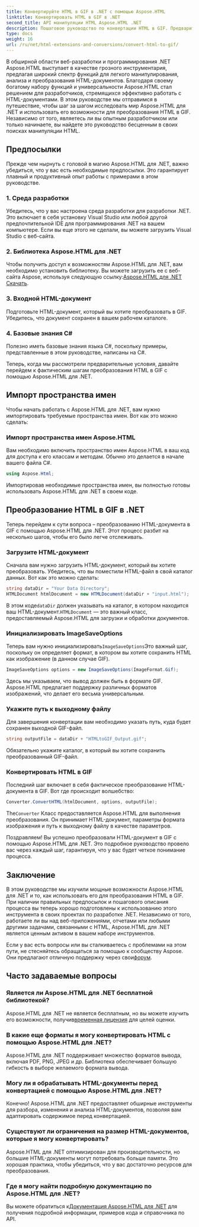 ```yaml
---
title: Конвертируйте HTML в GIF в .NET с помощью Aspose.HTML
linktitle: Конвертировать HTML в GIF в .NET
second_title: API манипуляции HTML Aspose.HTML .NET
description: Пошаговое руководство по конвертации HTML в GIF. Предварительные условия, примеры кода, часто задаваемые вопросы и многое другое! Оптимизируйте свои манипуляции HTML с помощью Aspose.HTML.
type: docs
weight: 16
url: /ru/net/html-extensions-and-conversions/convert-html-to-gif/
---
```


В обширной области веб-разработки и программирования .NET Aspose.HTML выступает в качестве грозного инструментария, предлагая широкий спектр функций для легкого манипулирования, анализа и преобразования HTML-документов. Благодаря своему богатому набору функций и универсальности Aspose.HTML стал решением для разработчиков, стремящихся эффективно работать с HTML-документами. В этом руководстве мы отправимся в путешествие, чтобы шаг за шагом исследовать мир Aspose.HTML для .NET и использовать его возможности для преобразования HTML в GIF. Независимо от того, являетесь ли вы опытным разработчиком или только начинаете, вы найдете это руководство бесценным в своих поисках манипуляции HTML.

## Предпосылки

Прежде чем нырнуть с головой в магию Aspose.HTML для .NET, важно убедиться, что у вас есть необходимые предпосылки. Это гарантирует плавный и продуктивный опыт работы с примерами в этом руководстве.

### 1. Среда разработки

Убедитесь, что у вас настроена среда разработки для разработки .NET. Это включает в себя установку Visual Studio или любой другой предпочтительной IDE для программирования .NET на вашем компьютере. Если вы еще этого не сделали, вы можете загрузить Visual Studio с веб-сайта.

### 2. Библиотека Aspose.HTML для .NET

 Чтобы получить доступ к возможностям Aspose.HTML для .NET, вам необходимо установить библиотеку. Вы можете загрузить ее с веб-сайта Aspose, используя следующую ссылку:[Aspose.HTML для .NET Скачать](https://releases.aspose.com/html/net/).

### 3. Входной HTML-документ

Подготовьте HTML-документ, который вы хотите преобразовать в GIF. Убедитесь, что документ сохранен в вашем рабочем каталоге.

### 4. Базовые знания C#

Полезно иметь базовые знания языка C#, поскольку примеры, представленные в этом руководстве, написаны на C#.

Теперь, когда мы рассмотрели предварительные условия, давайте перейдем к фактическим шагам преобразования HTML в GIF с помощью Aspose.HTML для .NET.

## Импорт пространства имен

Чтобы начать работать с Aspose.HTML для .NET, вам нужно импортировать требуемые пространства имен. Вот как это можно сделать:

### Импорт пространства имен Aspose.HTML

Вам необходимо включить пространство имен Aspose.HTML в ваш код для доступа к его классам и методам. Обычно это делается в начале вашего файла C#.

```csharp
using Aspose.Html;
```

Импортировав необходимые пространства имен, вы полностью готовы использовать Aspose.HTML для .NET в своем коде.

## Преобразование HTML в GIF в .NET

Теперь перейдем к сути вопроса – преобразованию HTML-документа в GIF с помощью Aspose.HTML для .NET. Этот процесс разбит на несколько шагов, чтобы его было легче отслеживать.

### Загрузите HTML-документ

Сначала вам нужно загрузить HTML-документ, который вы хотите преобразовать. Убедитесь, что вы поместили HTML-файл в свой каталог данных. Вот как это можно сделать:

```csharp
string dataDir = "Your Data Directory";
HTMLDocument htmlDocument = new HTMLDocument(dataDir + "input.html");
```

 В этом коде`dataDir` должен указывать на каталог, в котором находится ваш HTML-документ.`HTMLDocument` — это важный класс, предоставляемый Aspose.HTML для загрузки и обработки документов.

### Инициализировать ImageSaveOptions

 Теперь вам нужно инициализировать`ImageSaveOptions`Это важный шаг, поскольку он определяет формат, в котором вы хотите сохранить HTML как изображение (в данном случае GIF).

```csharp
ImageSaveOptions options = new ImageSaveOptions(ImageFormat.Gif);
```

Здесь мы указываем, что вывод должен быть в формате GIF. Aspose.HTML предлагает поддержку различных форматов изображений, что делает его весьма универсальным.

### Укажите путь к выходному файлу

Для завершения конвертации вам необходимо указать путь, куда будет сохранен выходной GIF-файл.

```csharp
string outputFile = dataDir + "HTMLtoGIF_Output.gif";
```

Обязательно укажите каталог, в который вы хотите сохранить преобразованный GIF-файл.

### Конвертировать HTML в GIF

Последний шаг включает в себя фактическое преобразование HTML-документа в GIF. Вот где происходит волшебство:

```csharp
Converter.ConvertHTML(htmlDocument, options, outputFile);
```

 The`Converter` Класс предоставляется Aspose.HTML для выполнения преобразования. Он принимает HTML-документ, параметры формата изображения и путь к выходному файлу в качестве параметров.

Поздравляем! Вы успешно преобразовали HTML-документ в GIF с помощью Aspose.HTML для .NET. Это подробное руководство провело вас через каждый шаг, гарантируя, что у вас будет четкое понимание процесса.

## Заключение

В этом руководстве мы изучили мощные возможности Aspose.HTML для .NET и то, как использовать его для преобразования HTML в GIF. При наличии правильных предпосылок и пошагового описания процесса вы теперь хорошо подготовлены к использованию этого инструмента в своих проектах по разработке .NET. Независимо от того, работаете ли вы над веб-приложениями, отчетами или любыми другими задачами, связанными с HTML, Aspose.HTML для .NET является ценным активом в вашем наборе инструментов.

 Если у вас есть вопросы или вы сталкиваетесь с проблемами на этом пути, не стесняйтесь обращаться за помощью к сообществу Aspose. Они предлагают отличную поддержку через свои[форум](https://forum.aspose.com/).

## Часто задаваемые вопросы

### Является ли Aspose.HTML для .NET бесплатной библиотекой?
 Aspose.HTML для .NET не является бесплатным, но вы можете изучить его возможности, получив[временная лицензия](https://purchase.aspose.com/temporary-license/) для целей оценки.

### В какие еще форматы я могу конвертировать HTML с помощью Aspose.HTML для .NET?
Aspose.HTML для .NET поддерживает множество форматов вывода, включая PDF, PNG, JPEG и др. Библиотека обеспечивает большую гибкость в выборе желаемого формата вывода.

### Могу ли я обрабатывать HTML-документы перед конвертацией с помощью Aspose.HTML для .NET?
Конечно! Aspose.HTML для .NET предоставляет обширные инструменты для разбора, изменения и анализа HTML-документов, позволяя вам адаптировать содержимое перед конвертацией.

### Существуют ли ограничения на размер HTML-документов, которые я могу конвертировать?
Aspose.HTML для .NET оптимизирован для производительности, но большие HTML-документы могут потребовать больше памяти. Это хорошая практика, чтобы убедиться, что у вас достаточно ресурсов для преобразования.

### Где я могу найти подробную документацию по Aspose.HTML для .NET?
 Вы можете обратиться к[Документация Aspose.HTML для .NET](https://reference.aspose.com/html/net/) для получения подробной информации, примеров кода и справочника по API.

